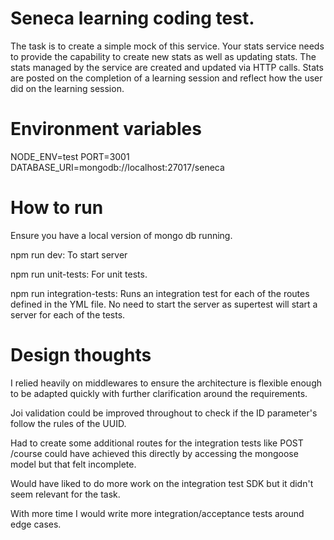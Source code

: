 # Seneca learning coding test.

The task is to create a simple mock of this service. Your stats service needs to provide the capability to create new stats as well as updating stats. The stats managed by the service are created and updated via HTTP calls. Stats are posted on the completion of a learning session and reflect how the user did on the learning session.

# Environment variables

NODE_ENV=test
PORT=3001
DATABASE_URI=mongodb://localhost:27017/seneca

# How to run

Ensure you have a local version of mongo db running.

npm run dev: To start server

npm run unit-tests: For unit tests.

npm run integration-tests: Runs an integration test for each of the routes defined in the YML file. No need
to start the server as supertest will start a server for each of the tests.

# Design thoughts

I relied heavily on middlewares to ensure the architecture is flexible enough to be adapted quickly with further clarification around the requirements.

Joi validation could be improved throughout to check if the ID parameter's follow the rules of the UUID.

Had to create some additional routes for the integration tests like POST /course could have achieved this directly by accessing the mongoose model but that felt incomplete.

Would have liked to do more work on the integration test SDK but it didn't seem relevant for the task.

With more time I would write more integration/acceptance tests around edge cases.
